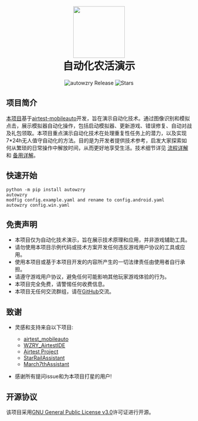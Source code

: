 <div align="center">
  <h1 align="center">
    <img src="https://cndaqiang.github.io/wzry.doc/wzry.favicon.png" width="140">
    <br/>
    自动化农活演示
  </h1>
</div>
<div align="center">
  <img alt="autowzry Release" src="https://img.shields.io/github/v/release/cndaqiang/autowzry?style=flat-square&color=ff7fbf&label=Releases" />
  <img alt="Stars" src="https://img.shields.io/github/stars/cndaqiang/autowzry?style=flat-square&color=66bb6a&label=Stars" />
</div>

## 项目简介

[本项目](https://github.com/cndaqiang/autowzry)基于[airtest-mobileauto](https://github.com/cndaqiang/airtest_mobileauto)开发，旨在演示自动化技术。通过图像识别和模拟点击，展示模拟器自动化操作，包括启动模拟器、更新游戏、错误修复、自动对战及礼包领取。本项目重点演示自动化技术在处理重复性任务上的潜力，以及实现7*24h无人值守自动化的方法。目的是为开发者提供技术参考，启发大家探索如何从繁琐的日常操作中解放时间，从而更好地享受生活。技术细节详见 [流程详解](https://cndaqiang.github.io/wzry.doc/guide/install/) 和 [备用详解](https://autowzry.pages.dev/)。

## 快速开始

```
python -m pip install autowzry
autowzry
modfig config.example.yaml and rename to config.android.yaml
autowzry config.win.yaml
```


## 免责声明

* 本项目仅为自动化技术演示，旨在展示技术原理和应用，并非游戏辅助工具。
* 请勿使用本项目示例代码或技术方案开发任何违反游戏用户协议的工具或应用。
* 使用本项目或基于本项目开发的内容所产生的一切法律责任由使用者自行承担。
* 请遵守游戏用户协议，避免任何可能影响其他玩家游戏体验的行为。
* 本项目完全免费，请警惕任何收费信息。
* 本项目无任何交流群组，请在[GitHub](https://github.com/cndaqiang/autowzry)交流。




## 致谢
- 灵感和支持来自以下项目:

  - [airtest_mobileauto](https://github.com/cndaqiang/airtest_mobileauto)
  - [WZRY_AirtestIDE](https://github.com/XRSec/WZRY_AirtestIDE)
  - [Airtest Project](https://github.com/AirtestProject)
  - [StarRailAssistant](https://github.com/Starry-Wind/StarRailAssistant)
  - [March7thAssistant](https://github.com/moesnow/March7thAssistant)

- 感谢所有提问issue和为本项目打星的用户!

## 开源协议

该项目采用[GNU General Public License v3.0](https://www.gnu.org/licenses/gpl-3.0.html)许可证进行开源。